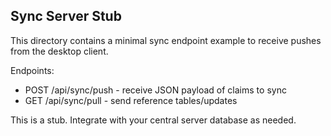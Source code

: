 Sync Server Stub
----------------
This directory contains a minimal sync endpoint example to receive pushes from the desktop client.

Endpoints:
- POST /api/sync/push   - receive JSON payload of claims to sync
- GET  /api/sync/pull   - send reference tables/updates

This is a stub. Integrate with your central server database as needed.
